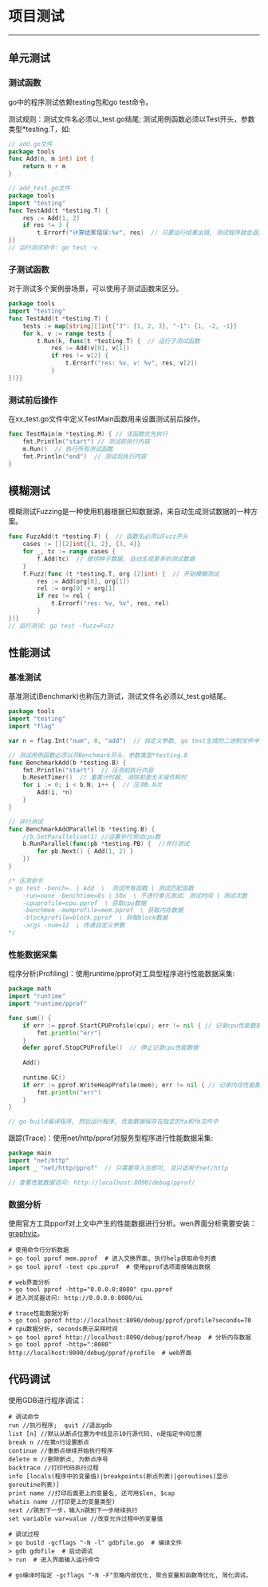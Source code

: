 # 项目测试
---

## 单元测试

### 测试函数

go中的程序测试依赖testing包和go test命令。

测试规则：测试文件名必须以_test.go结尾; 测试用例函数必须以Test开头，参数类型*testing.T，如: 

```go
// add.go文件
package tools
func Add(n, m int) int {
    return n + m
}

// add_test.go文件
package tools
import "testing"
func TestAdd(t *testing.T) {
    res := Add(1, 2)
    if res != 3 {
        t.Errorf("计算结果错误:%v", res)  // 只要运行结果出错, 测试程序就会退出
}}
// 运行测试命令: go test -v
```

### 子测试函数

对于测试多个案例册场景，可以使用子测试函数来区分。

```go
package tools
import "testing"
func TestAdd(t *testing.T) {
    tests := map[string][]int{"3": {1, 2, 3}, "-1": {1, -2, -1}}
    for k, v := range tests {
        t.Run(k, func(t *testing.T) {  // 运行子测试函数
            res := Add(v[0], v[1])
            if res != v[2] {
                t.Errorf("res: %v, v: %v", res, v[2])
            }
})}}
```

### 测试前后操作

在xx_test.go文件中定义TestMain函数用来设置测试前后操作。

```go
func TestMain(m *testing.M) { // 该函数优先执行
    fmt.Println("start") // 测试前执行内容
    m.Run()  // 执行所有测试函数
    fmt.Println("end")  // 测试后执行内容
}
```

## 模糊测试

模糊测试Fuzzing是一种使用机器根据已知数据源，来自动生成测试数据的一种方案。

```go
func FuzzAdd(t *testing.F) {  // 函数名必须以Fuzz开头
    cases := [][2]int{{1, 2}, {3, 4}}
    for _, tc := range cases {
        f.Add(tc)  // 提供种子数据, 自动生成更多的测试数据
    }
    f.Fuzz(func (t *testing.T, org [2]int) {  // 开始模糊测试
        res := Add(org[0], org[1])
        rel := org[0] + org[1]
        if res != rel {
            t.Errorf("res: %v, %v", res, rel)
        }
})}
// 运行测试: go test -fuzz=Fuzz
```

## 性能测试

### 基准测试

基准测试(Benchmark)也称压力测试，测试文件名必须以_test.go结尾。

```go
package tools
import "testing"
import "flag"

var n = flag.Int("num", 0, "add")  // 自定义参数, go test生成的二进制文件中已经自动调用flag.parse()

// 测试用例函数必须以开Benchmark开头，参数类型*testing.B
func BenchmarkAdd(b *testing.B) {
    fmt.Println("start")  // 压测前执行内容
    b.ResetTimer()  // 重置计时器, 消除前面无关操作耗时
    for i := 0; i < b.N; i++ {  // 压测b.N次
        Add(i, *n)
    } 
}

// 并行测试
func BenchmarkAddParallel(b *testing.B) {
    //b.SetParallelism(1) //设置并行测试cpu数
    b.RunParallel(func(pb *testing.PB) {  //并行测试
        for pb.Next() { Add(1, 2) } 
    })
}

/* 压测命令
> go test -bench=. | Add  \  测试所有函数 | 测试匹配函数
    -run=none -benchtime=6s | 50x  \ 不进行单元测试; 测试时间 | 测试次数
    -cpuprofile=cpu.pprof  \ 获取cpu数据
    -benchmem -memprofile=mem.pprof  \ 获取内存数据
    -blockprofile=block.pprof  \ 获取block数据
    -args -num=12  \ 传递自定义参数
*/  
```

### 性能数据采集

程序分析(Profiling)：使用runtime/pprof对工具型程序进行性能数据采集:

```go
package math
import "runtime"
import "runtime/pprof"

func sum() {
    if err := pprof.StartCPUProfile(cpu); err != nil { // 记录cpu性能数据, cpu是数据保存文件
        fmt.println("err")
    }  
    defer pprof.StopCPUProfile()  // 停止记录cpu性能数据
    
    Add()
    
    runtime.GC()
    if err := pprof.WriteHeapProfile(mem); err != nil { // 记录内存性能数据, mem数据保存文件
        fmt.println("err")
    }  
}

// go build编译程序, 然后运行程序, 性能数据保存在指定的fa和fb文件中
```

跟踪(Trace)：使用net/http/pprof对服务型程序进行性能数据采集:

```go
package main
import "net/http"
import _ "net/http/pprof"  // 只需要导入包即可, 且只适用于net/http

// 查看性能数据访问: http://localhost:8090/debug/pprof/
```


### 数据分析

使用官方工具pporf对上文中产生的性能数据进行分析。wen界面分析需要安装：[graphviz](https://graphviz.org/download/)。

```shell
# 使用命令行分析数据
> go tool pprof mem.pprof  # 进入交换界面, 执行help获取命令列表
> go tool pprof -text cpu.pprof  # 使用pprof选项直接输出数据

# web界面分析
> go tool pprof -http="0.0.0.0:8080" cpu.pprof
# 进入浏览器访问: http://0.0.0.0:8080/ui

# trace性能数据分析
> go tool pprof http://localhost:8090/debug/pprof/profile?seconds=70  # cpu数据分析, seconds表示采样时间
> go tool pprof http://localhost:8090/debug/pprof/heap  # 分析内存数据
> go tool pprof -http=":8080" http://localhost:8090/debug/pprof/profile  # web界面
```

## 代码调试

使用GDB进行程序调试：

```shell
# 调试命令
run //执行程序;  quit //退出gdb
list [n] //默认从断点位置为中线显示10行源代码, n是指定中间位置
break n //在第n行设置断点
continue //重断点继续开始执行程序
delete m //删除断点, 为断点序号
backtrace //打印代码执行过程
info [locals(程序中的变量值)|breakpoints(断点列表)|goroutines(显示goroutine列表)] 
print name //打印后面更上的变量名, 还可用$len, $cap
whatis name //打印更上的变量类型)
next //跳到下一步，输入n跳到下一步继续执行
set variable var=value //改变允许过程中的变量值

# 调试过程
> go build -gcflags "-N -l" gdbfile.go  # 编译文件
> gdb gdbfile  # 启动调试
> run  # 进入界面输入运行命令

# go编译时指定 -gcflags "-N -F"忽略内部优化, 聚合变量和函数等优化, 简化调试。
```



